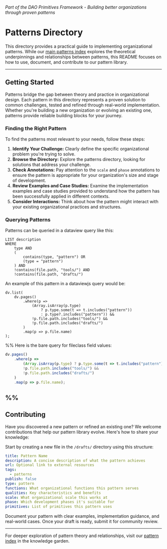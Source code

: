*Part of the DAO Primitives Framework - Building better organizations through proven patterns*

# Patterns Directory

This directory provides a practical guide to implementing organizational patterns. While our [main patterns index](artifacts/patterns/patterns.md) explores the theoretical underpinnings and relationships between patterns, this README focuses on how to use, document, and contribute to our pattern library.

---

## Getting Started

Patterns bridge the gap between theory and practice in organizational design. Each pattern in this directory represents a proven solution to common challenges, tested and refined through real-world implementation. Whether you're building a new organization or evolving an existing one, patterns provide reliable building blocks for your journey.

### Finding the Right Pattern

To find the patterns most relevant to your needs, follow these steps:

1. **Identify Your Challenge:** Clearly define the specific organizational problem you're trying to solve.
2. **Browse the Directory:** Explore the patterns directory, looking for solutions that address your challenge.
3. **Check Annotations:** Pay attention to the `scale` and `phase` annotations to ensure the pattern is appropriate for your organization's size and stage of development.
4. **Review Examples and Case Studies:** Examine the implementation examples and case studies provided to understand how the pattern has been successfully applied in different contexts.
5. **Consider Interactions:**  Think about how the pattern might interact with your existing organizational practices and structures.

### Querying Patterns

Patterns can be queried in a dataview query like this:
``` 
LIST description
WHERE 
    type AND
    (
        contains(type, "pattern") OR
        (type = "pattern")
    ) AND
    !contains(file.path, "tools/") AND
    !contains(file.path, "drafts/")
```

An example of this pattern in a dataviewjs query would be:
```
dv.list(
    dv.pages()
        .where(p => 
            (Array.isArray(p.type) 
                ? p.type.some(t => t.includes("pattern")) 
                : p.type?.includes("pattern")) &&
            !p.file.path.includes("tools/") &&
            !p.file.path.includes("drafts/")
        )
        .map(p => p.file.name)
);
```

%% 
Here is the bare query for fileclass field values:
```javascript
dv.pages()
    .where(p => 
        (Array.isArray(p.type) ? p.type.some(t => t.includes("pattern")) : p.type?.includes("pattern")) &&
        !p.file.path.includes("tools/") &&
        !p.file.path.includes("drafts/")
    )
    .map(p => p.file.name);
```
 %%
---

## Contributing

Have you discovered a new pattern or refined an existing one? We welcome contributions that help our pattern library evolve. Here's how to share your knowledge:

Start by creating a new file in the `/drafts/` directory using this structure:

```yaml
title: Pattern Name
description: A concise description of what the pattern achieves
url: Optional link to external resources
tags:
  - patterns
publish: false
type: pattern
functions: What organizational functions this pattern serves
qualities: Key characteristics and benefits
scale: What organizational scale this works at
phase: Which development phases it's suitable for
primitives: List of primitives this pattern uses
```

Document your pattern with clear examples, implementation guidance, and real-world cases. Once your draft is ready, submit it for community review.

---

For deeper exploration of pattern theory and relationships, visit our [pattern index](artifacts/patterns/patterns.md) in the knowledge garden.
